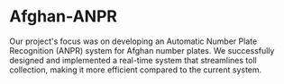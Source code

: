 # Afghan-ANPR
Our project's focus was on developing an Automatic Number Plate Recognition (ANPR) system for Afghan number plates. We successfully designed and implemented a real-time system that streamlines toll collection, making it more efficient compared to the current system.
